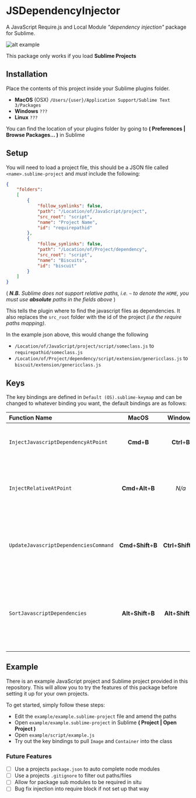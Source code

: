 JSDependencyInjector
====================

A JavaScript Require.js and Local Module _"dependency injection"_ package for Sublime.

![alt example](https://raw.github.com/domtronn/JSDependencyInjector/master/example/example.gif)

This package only works if you load __Sublime Projects__

## Installation

Place the contents of this project inside your Sublime plugins folder.

* __MacOS__ (OSX) ```/Users/{user}/Application Support/Sublime Text 3/Packages```
* __Windows__ ```???```
* __Linux__ ```???```

You can find the location of your plugins folder by going to **( Preferences | Browse Packages... )** in Sublime

## Setup

You will need to load a project file, this should be a JSON file called ```<name>.sublime-project``` and _must_ include the following:
```json
{
    "folders":
    [
		{
			"follow_symlinks": false,
			"path": "/Location/of/JavaScript/project",
            "src_root": "script",
			"name": "Project Name",
			"id": "requirepathid"
		},
		{
			"follow_symlinks": false,
			"path": "/Location/of/Project/dependency",
            "src_root": "script",
			"name": "Biscuits",
			"id": "biscuit"
		}
	]
}
```
( _**N.B.** Sublime does not support relative paths, i.e. ```~``` to denote the ```HOME```, you must use **absolute** paths in the fields above_ )

This tells the plugin where to find the javascript files as dependencies.
It also replaces the `src_root` folder with the id of the project _(i.e the require paths mapping)_.

In the example json above, this would change the following

* ``` /Location/of/JavaScript/project/script/someclass.js ``` to  ``` requirepathid/someclass.js ```
* ``` /Location/of/Project/dependency/script/extension/genericclass.js ``` to  ``` biscuit/extension/genericclass.js ```


## Keys

The key bindings are defined in ```Default (OS).sublime-keymap``` and can be changed to whatever binding you want, the default bindings are as follows:

Function Name  | MacOS  | Windows | Description
 :---|:---:|:---:|:----
 ```InjectJavascriptDependencyAtPoint``` | __Cmd__+__B__ | __Ctrl__+__B__ | _Attempts to inject the Class/Module under the cursor point_
 ```InjectRelativeAtPoint``` | __Cmd__+__Alt__+__B__ | _N/a_ | _Attempts to inject the Class/Module under the cursor point as a relative module_
```UpdateJavascriptDependenciesCommand``` | __Cmd__+__Shift__+__B__ | __Ctrl__+__Shift__+__B__ | _Goes through each of the Classes in the function argument list and injects them into the require block_ 
```SortJavascriptDependencies``` | __Alt__+__Shift__+__B__ | __Alt__+__Shift__+__B__  | _Orders the paths in the Require block alphabetically and rearranges the Classes in the function argument accordingly_

## Example

There is an example JavaScript project and Sublime project provided in this repository.
This will allow you to try the features of this package before setting it up for your own projects.

To get started, simply follow these steps:
* Edit the ```example/example.sublime-project``` file and amend the paths
* Open ```example/example.sublime-project``` in Sublime  **( Project | Open Project )**
* Open ```example/script/example.js```
* Try out the key bindings to pull ```Image``` and ```Container``` into the class

### Future Features ###

- [ ] Use a projects `package.json` to auto complete node modules
- [ ] Use a projects `.gitignore` to filter out paths/files
- [ ] Allow for package sub modules to be required in situ
- [ ] Bug fix injection into require block if not set up that way
